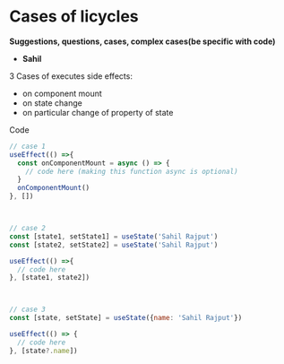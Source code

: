 # Cases of licycles

**Suggestions, questions, cases, complex cases(be specific with code)**

- **Sahil**

3 Cases of executes side effects:
- on component mount
- on state change
- on particular change of property of state

Code

```js
// case 1
useEffect(() =>{
  const onComponentMount = async () => {
    // code here (making this function async is optional)
  }
  onComponentMount()
}, [])



// case 2
const [state1, setState1] = useState('Sahil Rajput')
const [state2, setState2] = useState('Sahil Rajput')

useEffect(() =>{
  // code here
}, [state1, state2])



// case 3
const [state, setState] = useState({name: 'Sahil Rajput'})

useEffect(() => {
  // code here
}, [state?.name])
````
